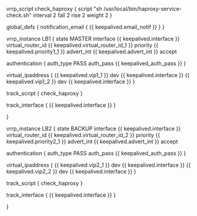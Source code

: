 vrrp_script check_haproxy {
   script "sh /usr/local/bin/haproxy-service-check.sh"
   interval 2
   fall 2
   rise 2
   weight 2
}

global_defs {
   notification_email {
      {{ keepalived.email_notif }}
   }
}

vrrp_instance LB1 {
   state MASTER
   interface {{ keepalived.interface }}
   virtual_router_id {{ keepalived.virtual_router_id_1 }}
   priority {{ keepalived.priority1_1 }}
   advert_int {{ keepalived.advert_int }}
   accept

   authentication {
      auth_type PASS
      auth_pass {{ keepalived_auth_pass }}
   }

   virtual_ipaddress {
      {{ keepalived.vip1_1 }} dev {{ keepalived.interface }}
      {{ keepalived.vip1_2 }} dev {{ keepalived.interface }}
   }

   track_script {
      check_haproxy
   }
   
   track_interface {
      {{ keepalived.interface }}
   }

}

vrrp_instance LB2 {
   state BACKUP
   interface {{ keepalived.interface }}
   virtual_router_id {{ keepalived.virtual_router_id_2 }}
   priority {{ keepalived.priority2_1 }}
   advert_int {{ keepalived.advert_int }}
   accept

   authentication {
      auth_type PASS
      auth_pass {{ keepalived_auth_pass }}
   }

   virtual_ipaddress {
      {{ keepalived.vip2_1 }} dev {{ keepalived.interface }}
      {{ keepalived.vip2_2 }} dev {{ keepalived.interface }}
   }

   track_script {
      check_haproxy
   }
   
   track_interface {
      {{ keepalived.interface }}
   }

}
